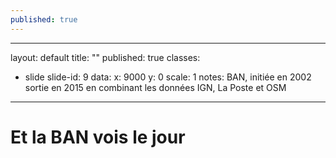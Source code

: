 ```yaml
---
published: true
---
```


---
layout: default
title: ""
published: true
classes:
 - slide
slide-id: 9
data:
  x: 9000
  y: 0
  scale: 1
notes: BAN, initiée en 2002 sortie en 2015 en combinant les données IGN, La Poste et OSM
---
# Et la BAN vois le jour #